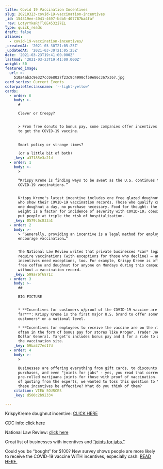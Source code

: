 ```yaml
---
title: Covid 19 Vaccination Incentives
slug: 20210323-covid-19-vaccination-incentives
_id: 154319ee-4041-4697-bda5-407787ba4faf
_rev: LotyrYkaRjTl0E4532i7EL
type: quick_reads
draft: false
aliases:
  - covid-19-vaccination-incentives/
_createdAt: '2021-03-30T21:05:25Z'
_updatedAt: '2021-03-30T21:05:25Z'
date: '2021-03-23T19:41:00.000Z'
lastmod: '2021-03-23T19:41:00.000Z'
weight: 50
featured_image:
  url: >-
    510a4ab3c9e327cc0e8027f23c9c4990cf59e86c367x367.jpg
card_series: Current Events
colorpaletteclassname: '--light-yellow'
cards:
  - order: 0
    body: >-
      #   

      Clever or Creepy?


      > From free donuts to bonus pay, some companies offer incentives for you
      to get the COVID-19 vaccine.  
        
        
      Smart policy or strange times?  

      (or a little bit of both)
    _key: a37185e3a21d
  - order: 1
    body: >-
      >   

      “Krispy Kreme is finding ways to be sweet as the U.S. continues to scale
      COVID-19 vaccinations.”


      Krispy Kreme's latest incentive includes one free glazed doughnut to those
      who show their COVID-19 vaccination records. Those who qualify can receive
      one doughnut a day, no purchase necessary. Food for thought: the CDC says
      weight is a factor for incidence of severity with COVID-19; obesity may
      put people at triple the risk of hospitalization.
    _key: 0579c6c833a1
  - order: 2
    body: >-
      > “Generally, providing an incentive is a legal method for employers to
      encourage vaccination…”


      The National Law Review writes that private businesses *can* legally
      require vaccinations (with exceptions for those who decline) – and advises
      incentives need exceptions, too. For example, Krispy Kreme is offering a
      free coffee and doughnut for anyone on Mondays during this campaign, even
      without a vaccination record.
    _key: 599a76f6871c
  - order: 3
    body: >-
      ##   

      BIG PICTURE


      * **Incentives for customers w/proof of the COVID-19 vaccine are rare *so
      far***: Krispy Kreme is the first major U.S. brand to offer something *to
      customers* on a national level.

      * **Incentives for employees to receive the vaccine are on the rise**:
      often in the form of bonus pay for stores like Kroger, Trader Joe’s, &
      Dollar General. Target’s includes bonus pay and $ for a ride to and from
      the vaccination site.
    _key: 59ba377ed17d
  - order: 4
    body: >-
      >   

      Businesses are offering everything from gift cards, to discounts on
      purchases, and even "joints for jabs" - yes, you read that correctly:
      pre-rolled marijuana joints for those with proof of vaccination. Instead
      of quoting from the experts, we wanted to toss this question to YOU: Will
      these incentives be effective? What do you think of them?
    citation: VIEW SOURCES
    _key: d560c2b92334

---
```

KrispyKreme doughnut incentive: [CLICK HERE](https://www.krispykreme.com/promos/vaccineoffer)

CDC info: [click here](https://www.cdc.gov/obesity/data/obesity-and-covid-19.html)

National Law Review: [click here](https://www.natlawreview.com/article/vaccine-incentives-how-employers-can-encourage-employee-vaccination)

Great list of businesses with incentives and [“joints for jabs.”](https://fortune.com/2021/02/25/covid-vaccine-discount-incentive-cash/)

Could you be “bought” for $100? New survey shows people are more likely to receive the COVID-19 vaccine WITH incentives, especially cash: [READ HERE ](https://www.prnewswire.com/news-releases/americans-more-likely-to-receive-covid-19-vaccine-when-given-monetary-incentive-by-the-government-or-employer-301215263.html)